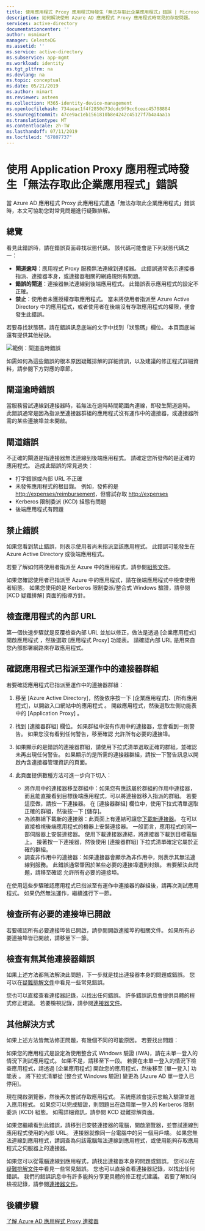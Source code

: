 ```yaml
---
title: 使用應用程式 Proxy 應用程式時發生「無法存取此企業應用程式」錯誤 | Microsoft Docs
description: 如何解決使用 Azure AD 應用程式 Proxy 應用程式時常見的存取問題。
services: active-directory
documentationcenter: ''
author: msmimart
manager: CelesteDG
ms.assetid: ''
ms.service: active-directory
ms.subservice: app-mgmt
ms.workload: identity
ms.tgt_pltfrm: na
ms.devlang: na
ms.topic: conceptual
ms.date: 05/21/2019
ms.author: mimart
ms.reviewer: asteen
ms.collection: M365-identity-device-management
ms.openlocfilehash: 734aeac1f4f2850d73dcdc9f9cc6ceac45708884
ms.sourcegitcommit: 47ce9ac1eb1561810b8e4242c45127f7b4a4aa1a
ms.translationtype: MT
ms.contentlocale: zh-TW
ms.lasthandoff: 07/11/2019
ms.locfileid: "67807737"
---
```

# <a name="cant-access-this-corporate-application-error-when-using-an-application-proxy-application"></a>使用 Application Proxy 應用程式時發生「無法存取此企業應用程式」錯誤

當 Azure AD 應用程式 Proxy 此應用程式遭遇「無法存取此企業應用程式」錯誤時，本文可協助您對常見問題進行疑難排解。

## <a name="overview"></a>總覽

看見此錯誤時，請在錯誤頁面尋找狀態代碼。 該代碼可能會是下列狀態代碼之一：

- **閘道逾時**：應用程式 Proxy 服務無法連線到連接器。 此錯誤通常表示連接器指派、連接器本身，或連接器相關的網路規則有問題。
- **錯誤的閘道**：連接器無法連線到後端應用程式。 此錯誤表示應用程式的設定不正確。
- **禁止**：使用者未獲授權存取應用程式。 當未將使用者指派至 Azure Active Directory 中的應用程式，或者使用者在後端沒有存取應用程式的權限，便會發生此錯誤。

若要尋找狀態碼，請在錯誤訊息底端的文字中找到「狀態碼」欄位。 本頁面底端還有提供其他秘訣。

![範例：閘道逾時錯誤](./media/application-proxy-sign-in-bad-gateway-timeout-error/connection-problem.png)

如需如何為這些錯誤的根本原因疑難排解的詳細資訊，以及建議的修正程式詳細資料，請參閱下方對應的章節。

## <a name="gateway-timeout-errors"></a>閘道逾時錯誤

當服務嘗試連線到連接器時，若無法在逾時時間範圍內連線，即發生閘道逾時。 此錯誤通常是因為指派至連接器群組的應用程式沒有運作中的連接器，或連接器所需的某些連接埠並未開啟。

## <a name="bad-gateway-errors"></a>閘道錯誤

不正確的閘道是指連接器無法連線到後端應用程式。 請確定您所發佈的是正確的應用程式。 造成此錯誤的常見過失︰

- 打字錯誤或內部 URL 不正確
- 未發佈應用程式的根目錄。 例如，發佈的是 <http://expenses/reimbursement>，但嘗試存取 <http://expenses>
- Kerberos 限制委派 (KCD) 組態有問題
- 後端應用程式有問題

## <a name="forbidden-errors"></a>禁止錯誤

如果您看到禁止錯誤，則表示使用者尚未指派至該應用程式。 此錯誤可能發生在 Azure Active Directory 或後端應用程式。

若要了解如何將使用者指派至 Azure 中的應用程式，請參閱[組態文件](application-proxy-add-on-premises-application.md#test-the-application)。

如果您確認使用者已指派至 Azure 中的應用程式，請在後端應用程式中檢查使用者組態。 如果您使用的是 Kerberos 限制委派/整合式 Windows 驗證，請參閱 [KCD 疑難排解] 頁面的指導方針。

## <a name="check-the-applications-internal-url"></a>檢查應用程式的內部 URL

第一個快速步驟就是反覆檢查內部 URL 並加以修正，做法是透過 [企業應用程式] 開啟應用程式  ，然後選取 [應用程式 Proxy]  功能表。 請確認內部 URL 是用來自您內部部署網路來存取應用程式。

## <a name="check-the-application-is-assigned-to-a-working-connector-group"></a>確認應用程式已指派至運作中的連接器群組

若要確認應用程式已指派至運作中的連接器群組：

1. 移至 [Azure Active Directory]，然後依序按一下 [企業應用程式]、[所有應用程式]，以開啟入口網站中的應用程式    。 開啟應用程式，然後選取左側功能表中的 [Application Proxy]  。
1. 找到 [連接器群組] 欄位。 如果群組中沒有作用中的連接器，您會看到一則警告。 如果您沒有看到任何警告，移至確認 允許所有必要的連接埠。
1. 如果顯示的是錯誤的連接器群組，請使用下拉式清單選取正確的群組，並確認未再出現任何警告。 如果顯示的是所需的連接器群組，請按一下警告訊息以開啟內含連接器管理資訊的頁面。
1. 此頁面提供數種方法可進一步向下切入：

   - 將作用中的連接器移至群組中：如果您有應該屬於群組的作用中連接器，而且能直接看到目標後端應用程式，可以將連接器移入指派的群組。 若要這麼做，請按一下連接器。 在 [連接器群組] 欄位中，使用下拉式清單選取正確的群組，然後按一下 [儲存]。
   - 為該群組下載新的連接器：此頁面上有連結可讓您[下載新連接器](https://download.msappproxy.net/Subscription/d3c8b69d-6bf7-42be-a529-3fe9c2e70c90/Connector/Download)。 在可以直接檢視後端應用程式的機器上安裝連接器。 一般而言，應用程式的同一部伺服器上安裝連接器。 使用下載連接器連結，將連接器下載到目標電腦上。 接著按一下連接器，然後使用 [連接器群組] 下拉式清單確定它屬於正確的群組。
   - 調查非作用中的連接器：如果連接器會顯示為非作用中，則表示其無法連線到服務。 此錯誤通常肇因於某些必要的連接埠遭到封鎖。 若要解決此問題，請移至確認 允許所有必要的連接埠。

在使用這些步驟確認應用程式已指派至有運作中連接器的群組後，請再次測試應用程式。 如果仍然無法運作，繼續進行下一節。

## <a name="check-all-required-ports-are-open"></a>檢查所有必要的連接埠已開啟

若要確認所有必要連接埠皆已開啟，請參閱開啟連接埠的相關文件。 如果所有必要連接埠皆已開啟，請移至下一節。

## <a name="check-for-other-connector-errors"></a>檢查有無其他連接器錯誤

如果上述方法都無法解決此問題，下一步就是找出連接器本身的問題或錯誤。 您可以在[疑難排解文件](https://docs.microsoft.com/azure/active-directory/active-directory-application-proxy-troubleshoot#connector-errors)中看見一些常見錯誤。

您也可以直接查看連接器記錄，以找出任何錯誤。 許多錯誤訊息會提供具體的程式修正建議。 若要檢視記錄，請參閱[連接器文件](application-proxy-connectors.md#under-the-hood)。

## <a name="additional-resolutions"></a>其他解決方式

如果上述方法皆無法修正問題，有幾個不同的可能原因。 若要找出問題︰

如果您的應用程式是設定為使用整合式 Windows 驗證 (IWA)，請在未單一登入的情況下測試應用程式。 如果不是，請移至下一段。 若要在未單一登入的情況下檢查應用程式，請透過 [企業應用程式] 開啟您的應用程式，然後移至 [單一登入] 功能表   。 將下拉式清單從 [整合式 Windows 驗證] 變更為 [Azure AD 單一登入已停用]。

現在開啟瀏覽器，然後再次嘗試存取應用程式。 系統應該會提示您輸入驗證並進入應用程式。 如果您可以完成驗證，則問題出在啟用單一登入的 Kerberos 限制委派 (KCD) 組態。 如需詳細資訊，請參閱 KCD 疑難排解頁面。

如果您繼續看到此錯誤，請移到已安裝連接器的電腦，開啟瀏覽器，並嘗試連線到應用程式使用的內部 URL。 連接器就像同一台電腦中的另一個用戶端。 如果您無法連線到應用程式，請調查為何該電腦無法連線到應用程式，或使用能夠存取應用程式之伺服器上的連接器。

如果您可以從電腦連線到應用程式，請找出連接器本身的問題或錯誤。 您可以在[疑難排解文件](application-proxy-troubleshoot.md#connector-errors)中看見一些常見錯誤。 您也可以直接查看連接器記錄，以找出任何錯誤。 我們的錯誤訊息中有許多能夠分享更具體的修正程式建議。 若要了解如何檢視記錄，請參閱[連接器文件](application-proxy-connectors.md#under-the-hood)。

## <a name="next-steps"></a>後續步驟

[了解 Azure AD 應用程式 Proxy 連接器](application-proxy-connectors.md)
